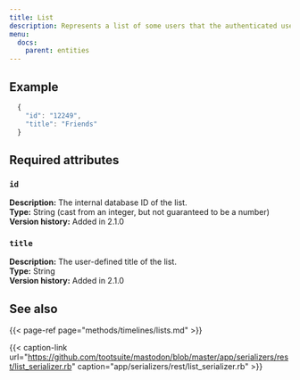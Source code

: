 ```yaml
---
title: List
description: Represents a list of some users that the authenticated user follows.
menu:
  docs:
    parent: entities
---
```


## Example

```javascript
  {
    "id": "12249",
    "title": "Friends"
  }
```

## Required attributes

### `id` <a id="id"></a>

**Description:** The internal database ID of the list.\
**Type:** String \(cast from an integer, but not guaranteed to be a number\)\
**Version history:** Added in 2.1.0

### `title` <a id="title"></a>

**Description:** The user-defined title of the list.\
**Type:** String\
**Version history:** Added in 2.1.0

## See also

{{< page-ref page="methods/timelines/lists.md" >}}

{{< caption-link url="https://github.com/tootsuite/mastodon/blob/master/app/serializers/rest/list_serializer.rb" caption="app/serializers/rest/list\_serializer.rb" >}}



